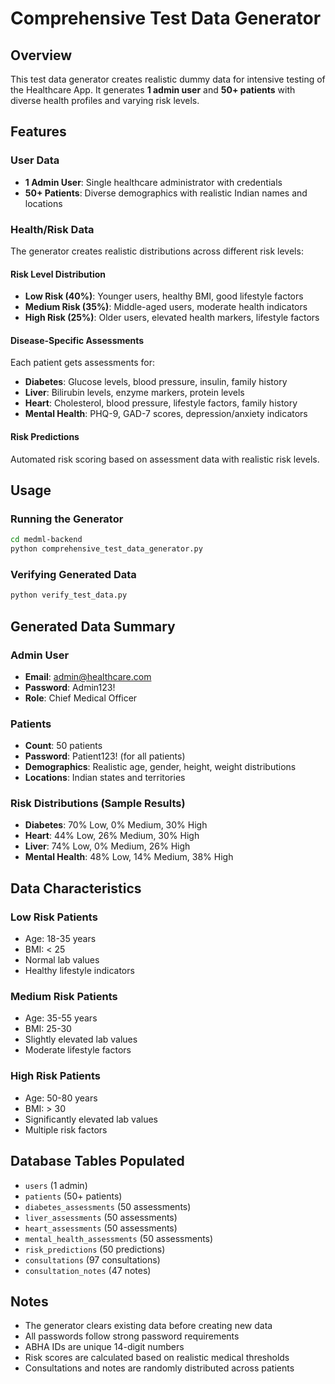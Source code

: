 # Comprehensive Test Data Generator

## Overview
This test data generator creates realistic dummy data for intensive testing of the Healthcare App. It generates **1 admin user** and **50+ patients** with diverse health profiles and varying risk levels.

## Features

### User Data
- **1 Admin User**: Single healthcare administrator with credentials
- **50+ Patients**: Diverse demographics with realistic Indian names and locations

### Health/Risk Data
The generator creates realistic distributions across different risk levels:

#### Risk Level Distribution
- **Low Risk (40%)**: Younger users, healthy BMI, good lifestyle factors
- **Medium Risk (35%)**: Middle-aged users, moderate health indicators
- **High Risk (25%)**: Older users, elevated health markers, lifestyle factors

#### Disease-Specific Assessments
Each patient gets assessments for:
- **Diabetes**: Glucose levels, blood pressure, insulin, family history
- **Liver**: Bilirubin levels, enzyme markers, protein levels
- **Heart**: Cholesterol, blood pressure, lifestyle factors, family history
- **Mental Health**: PHQ-9, GAD-7 scores, depression/anxiety indicators

#### Risk Predictions
Automated risk scoring based on assessment data with realistic risk levels.

## Usage

### Running the Generator
```bash
cd medml-backend
python comprehensive_test_data_generator.py
```

### Verifying Generated Data
```bash
python verify_test_data.py
```

## Generated Data Summary

### Admin User
- **Email**: admin@healthcare.com
- **Password**: Admin123!
- **Role**: Chief Medical Officer

### Patients
- **Count**: 50 patients
- **Password**: Patient123! (for all patients)
- **Demographics**: Realistic age, gender, height, weight distributions
- **Locations**: Indian states and territories

### Risk Distributions (Sample Results)
- **Diabetes**: 70% Low, 0% Medium, 30% High
- **Heart**: 44% Low, 26% Medium, 30% High  
- **Liver**: 74% Low, 0% Medium, 26% High
- **Mental Health**: 48% Low, 14% Medium, 38% High

## Data Characteristics

### Low Risk Patients
- Age: 18-35 years
- BMI: < 25
- Normal lab values
- Healthy lifestyle indicators

### Medium Risk Patients  
- Age: 35-55 years
- BMI: 25-30
- Slightly elevated lab values
- Moderate lifestyle factors

### High Risk Patients
- Age: 50-80 years
- BMI: > 30
- Significantly elevated lab values
- Multiple risk factors

## Database Tables Populated
- `users` (1 admin)
- `patients` (50+ patients)
- `diabetes_assessments` (50 assessments)
- `liver_assessments` (50 assessments)
- `heart_assessments` (50 assessments)
- `mental_health_assessments` (50 assessments)
- `risk_predictions` (50 predictions)
- `consultations` (97 consultations)
- `consultation_notes` (47 notes)

## Notes
- The generator clears existing data before creating new data
- All passwords follow strong password requirements
- ABHA IDs are unique 14-digit numbers
- Risk scores are calculated based on realistic medical thresholds
- Consultations and notes are randomly distributed across patients
